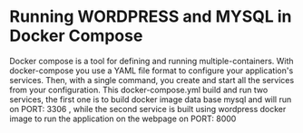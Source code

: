 # Running WORDPRESS and MYSQL in Docker Compose
Docker compose is a tool for defining and running multiple-containers. With docker-compose you use a YAML file format to configure your application's services. Then, with a single command, you create and start all the services from your configuration. This docker-compose.yml build and run two services, the first one is to build docker image data base mysql  and will  run on PORT: 3306 , while the second service is built using wordpress docker image to run the application on the webpage on PORT: 8000
